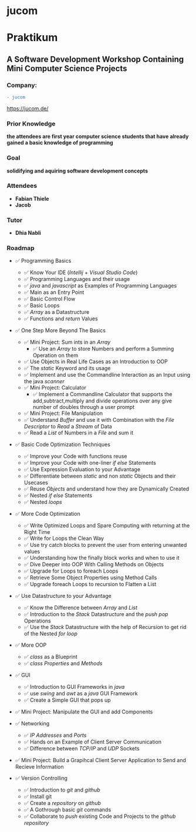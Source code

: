 

# jucom 

# Praktikum

## A Software Development Workshop Containing Mini Computer Science Projects

### Company: 
```diff
- jucom 
```
https://jucom.de/


### Prior Knowledge
__the attendees are first year computer science students that have already gained a basic knowledge of programming__

### Goal
__solidifying and aquiring software development concepts__

### Attendees
* __Fabian Thiele__
* __Jacob__

### Tutor
* __Dhia Nabli__

### Roadmap
* ✅ Programming Basics
  * ✅ Know Your IDE (_Intellij_ + _Visual Studio Code_)
  * ✅ Programming Languages and their usage 
  * ✅ _java_ and _javascript_ as Examples of Programming Languages
  * ✅ Main as an Entry Point
  * ✅ Basic Control Flow 
  * ✅ Basic Loops
  * ✅ _Array_ as a Datastructure
  * ✅ Functions and _return_ Values

* ✅ One Step More Beyond The Basics
  * ✅ Mini Project: Sum ints in an _Array_ 
    * ✅  Use an _Array_ to store Numbers and perform a Summing Operation on them
  * ✅ Use Objects in Real Life Cases as an Introduction to OOP
  * ✅ The _static_ Keyword and its usage
  * ✅ Implement and use the Commandline Interaction as an Input using the java _scanner_
  * ✅ Mini Project: Calculator
    * ✅ Implement a Commandline Calculator that supports the add,subtract,multiply and divide operations over any give number of doubles through a user prompt
  * ✅ Mini Project: File Manipulation  
  * ✅ Understand _Buffer_ and use it with Combination with the _File Descriptor_ to _Read_ a _Stream_ of Data
  * ✅ Read a _List_ of Numbers in a _File_ and sum it
  
* ✅ Basic Code Optimization Techniques
  * ✅ Improve your Code with functions reuse
  * ✅ Improve your Code with one-liner _if else_ Statements 
  * ✅ Use Expression Evaluation to your Advantage 
  * ✅ Differentiate between _static_ and non _static_ Objects and their Usecases
  * ✅ Reuse _Objects_ and understand how they are Dynamically Created
  * ✅ Nested _if else_ Statements
  * ✅ Nested _loops_
  
* ✅ More Code Optimization
  * ✅ Write Optimized Loops and Spare Computing with returning at the Right Time
  * ✅ Write for Loops the Clean Way
  * ✅ Use try catch blocks to prevent the user from entering unwanted values
  * ✅ Understanding how the finally block works and when to use it 
  * ✅ Dive Deeper into OOP With Calling Methods on Objects
  * ✅ Upgrade for Loops to foreach Loops
  * ✅ Retrieve Some Object Properties using Method Calls
  * ✅ Upgrade foreach Loops to recursion to Flatten a List
    
* ✅ Use Datastructure to your Advantage
  * ✅ Know the Difference between _Array_ and _List_ 
  * ✅ Introduction to the _Stack_ Datastructure and the _push_ _pop_ Operations    
  * ✅ Use the _Stack_ Datastructure with the help of Recursion to get rid of the Nested _for loop_
  
* ✅ More OOP
  * ✅ _class_ as a Blueprint 
  * ✅ _class_ _Properties_ and _Methods_
  
* ✅ GUI
  * ✅ Introduction to GUI Frameworks in _java_ 
  * ✅ use _swing_ and _awt_ as a _java_ GUI Framework
  * ✅ Create a Simple GUI that pops up
* ✅ Mini Project: Manipulate the GUI and add Components

* ✅ Networking
  * ✅ _IP Addresses_ and _Ports_
  * ✅ Hands on an Example of Client Server Communication
  * ✅ Difference between _TCP/IP_ and _UDP_ Sockets
* ✅ Mini Project: Build a Grapihcal Client Server Application to Send and Recieve Information

* ✅ Version Controlling
  * ✅ Introduction to _git_ and _github_
  * ✅ Install git
  * ✅ Create a _repository_ on _github_
  * ✅ A Gothrough basic _git_ commands
  * ✅ Collaborate to _push_ existing Code and Projects to the _github_ _repository_
